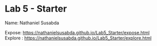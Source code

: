 # Lab 5 - Starter
Name: Nathaniel Susabda

Expose: https://nathanielsusabda.github.io/Lab5_Starter/expose.html
Explore : https://nathanielsusabda.github.io/Lab5_Starter/explore.html